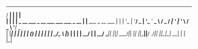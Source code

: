 
   _____ _                                         _                   
  / ____| |                                       | |                  
 | |    | |__  _ __ ___  _ __ ___   ___  ___ _ __ | |__   ___ _ __ ___ 
 | |    | '_ \| '__/ _ \| '_ ` _ \ / _ \/ __| '_ \| '_ \ / _ \ '__/ _ \
 | |____| | | | | | (_) | | | | | |  __/\__ \ |_) | | | |  __/ | |  __/
  \_____|_| |_|_|  \___/|_| |_| |_|\___||___/ .__/|_| |_|\___|_|  \___|
                                            | |                        
                                            |_|                        
